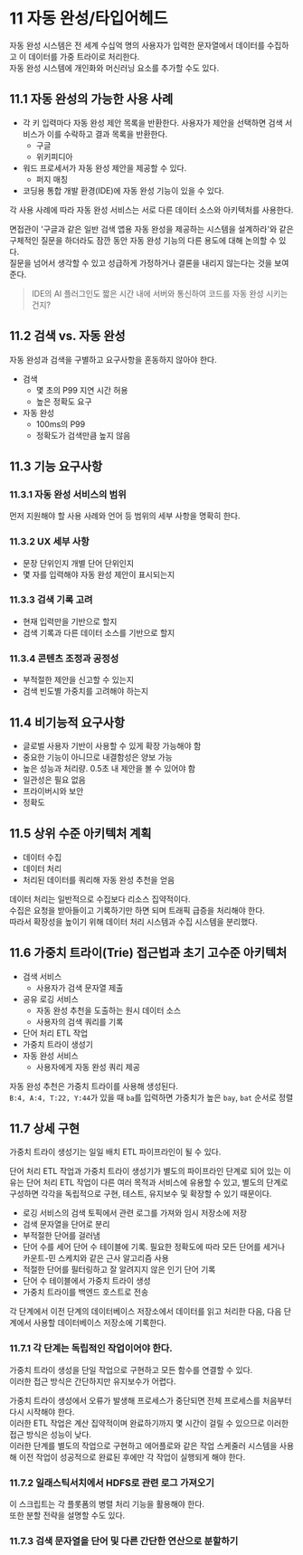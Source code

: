 # 11 자동 완성/타입어헤드

자동 완성 시스템은 전 세계 수십억 명의 사용자가 입력한 문자열에서 데이터를 수집하고 이 데이터를 가중 트라이로 처리한다.  
자동 완성 시스템에 개인화와 머신러닝 요소를 추가할 수도 있다.  

## 11.1 자동 완성의 가능한 사용 사례

- 각 키 입력마다 자동 완성 제안 목록을 반환한다. 사용자가 제안을 선택하면 검색 서비스가 이를 수락하고 결과 목록을 반환한다.
  - 구글
  - 위키피디아
- 워드 프로세서가 자동 완성 제안을 제공할 수 있다.
  - 퍼지 매칭
- 코딩용 통합 개발 환경(IDE)에 자동 완성 기능이 있을 수 있다.

각 사용 사례에 따라 자동 완성 서비스는 서로 다른 데이터 소스와 아키텍처를 사용한다.

면접관이 '구글과 같은 일반 검색 앱용 자동 완성을 제공하는 시스템을 설계하라'와 같은 구체적인 질문을 하더라도 잠깐 동안 자동 완성 기능의 다른 용도에 대해 논의할 수 있다.  
질문을 넘어서 생각할 수 있고 성급하게 가정하거나 결론을 내리지 않는다는 것을 보여준다.

> IDE의 AI 플러그인도 짧은 시간 내에 서버와 통신하여 코드를 자동 완성 시키는건지? 


## 11.2 검색 vs. 자동 완성

자동 완성과 검색을 구별하고 요구사항을 혼동하지 않아야 한다.  

- 검색
  - 몇 초의 P99 지연 시간 허용
  - 높은 정확도 요구
- 자동 완성
  - 100ms의 P99
  - 정확도가 검색만큼 높지 않음


## 11.3 기능 요구사항

### 11.3.1 자동 완성 서비스의 범위

먼저 지원해야 할 사용 사례와 언어 등 범위의 세부 사항을 명확히 한다.


### 11.3.2 UX 세부 사항

- 문장 단위인지 개별 단어 단위인지
- 몇 자를 입력해야 자동 완성 제안이 표시되는지


### 11.3.3 검색 기록 고려

- 현재 입력만을 기반으로 할지
- 검색 기록과 다른 데이터 소스를 기반으로 할지


### 11.3.4 콘텐츠 조정과 공정성

- 부적절한 제안을 신고할 수 있는지
- 검색 빈도별 가중치를 고려해야 하는지


## 11.4 비기능적 요구사항

- 글로벌 사용자 기반이 사용할 수 있게 확장 가능해야 함
- 중요한 기능이 아니므로 내결함성은 양보 가능
- 높은 성능과 처리량. 0.5초 내 제안을 볼 수 있어야 함
- 일관성은 필요 없음
- 프라이버시와 보안
- 정확도


## 11.5 상위 수준 아키텍처 계획

- 데이터 수집
- 데이터 처리
- 처리된 데이터를 쿼리해 자동 완성 추천을 얻음

데이터 처리는 일반적으로 수집보다 리소스 집약적이다.  
수집은 요청을 받아들이고 기록하기만 하면 되며 트래픽 급증을 처리해야 한다.  
따라서 확장성을 높이기 위해 데이터 처리 시스템과 수집 시스템을 분리했다.  


## 11.6 가중치 트라이(Trie) 접근법과 초기 고수준 아키텍처

- 검색 서비스
  - 사용자가 검색 문자열 제출
- 공유 로깅 서비스
  - 자동 완성 추천을 도출하는 원시 데이터 소스
  - 사용자의 검색 쿼리를 기록
- 단어 처리 ETL 작업
- 가중치 트라이 생성기
- 자동 완성 서비스
    - 사용자에게 자동 완성 쿼리 제공

자동 완성 추천은 가중치 트라이를 사용해 생성된다.  
`B:4, A:4, T:22, Y:44`가 있을 때 `ba`를 입력하면 가중치가 높은 `bay`, `bat` 순서로 정렬


## 11.7 상세 구현

가중치 트라이 생성기는 일일 배치 ETL 파이프라인이 될 수 있다.  

단어 처리 ETL 작업과 가중치 트라이 생성기가 별도의 파이프라인 단계로 되어 있는 이유는 단어 처리 ETL 작업이 다른 여러 목적과 서비스에 유용할 수 있고, 별도의 단계로 구성하면 각각을 독립적으로 구현, 테스트, 유지보수 및 확장할 수 있기 때문이다.  

- 로깅 서비스의 검색 토픽에서 관련 로그를 가져와 임시 저장소에 저장
- 검색 문자열을 단어로 분리
- 부적절한 단어를 걸러냄
- 단어 수를 세어 단어 수 테이블에 기록. 필요한 정확도에 따라 모든 단어를 세거나 카운트-민 스케치와 같은 근사 알고리즘 사용
- 적절한 단어를 필터링하고 잘 알려지지 않은 인기 단어 기록
- 단어 수 테이블에서 가중치 트라이 생성
- 가중치 트라이를 백엔드 호스트로 전송

각 단계에서 이전 단계의 데이터베이스 저장소에서 데이터를 읽고 처리한 다음, 다음 단계에서 사용할 데이터베이스 저장소에 기록한다.  


### 11.7.1 각 단계는 독립적인 작업이어야 한다.

가중치 트라이 생성을 단일 작업으로 구현하고 모든 함수를 연결할 수 있다.  
이러한 접근 방식은 간단하지만 유지보수가 어렵다.  

가중치 트라이 생성에서 오류가 발생해 프로세스가 중단되면 전체 프로세스를 처음부터 다시 시작해야 한다.  
이러한 ETL 작업은 계산 집약적이며 완료하기까지 몇 시간이 걸릴 수 있으므로 이러한 접근 방식은 성능이 낮다.  
이러한 단계를 별도의 작업으로 구현하고 에어플로와 같은 작업 스케줄러 시스템을 사용해 이전 작업이 성공적으로 완료된 후에만 각 작업이 실행되게 해야 한다.  


### 11.7.2 일래스틱서치에서 HDFS로 관련 로그 가져오기

이 스크립트는 각 플롯폼의 병렬 처리 기능을 활용해야 한다.  
또한 분할 전략을 설명할 수도 있다.  


### 11.7.3 검색 문자열을 단어 및 다른 간단한 연산으로 분할하기




